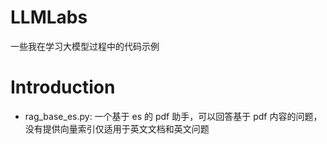 # LLMLabs

一些我在学习大模型过程中的代码示例


# Introduction

* rag_base_es.py: 一个基于 es 的 pdf 助手，可以回答基于 pdf 内容的问题，没有提供向量索引仅适用于英文文档和英文问题
